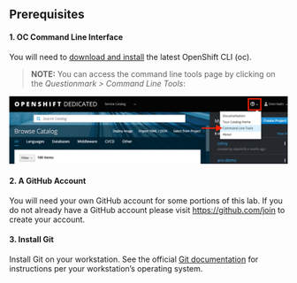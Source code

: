 ## Prerequisites

#### 1. OC Command Line Interface
You will need to [download and install](https://docs.openshift.com/dedicated/cli_reference/get_started_cli.html#installing-the-cli) the latest OpenShift CLI (oc).  

> **NOTE:** You can access the command line tools page by clicking on the *Questionmark > Command Line Tools*:

![CLI Tools](/images/0-cli_tools_page.png)

#### 2. A GitHub Account
You will need your own GitHub account for some portions of this lab.  If you do not already have a GitHub account please visit https://github.com/join to create your account.

#### 3. Install Git

Install Git on your workstation.  See the official [Git documentation](https://git-scm.com/book/en/v2/Getting-Started-Installing-Git) for instructions per your workstation’s operating system.
